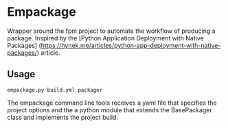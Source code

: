 # Empackage

Wrapper around the fpm project to automate the workflow of producing a package.
Inspired by the [Python Application Deployment with Native Packages]
(https://hynek.me/articles/python-app-deployment-with-native-packages/) article.

## Usage

```
empackage.py build.yml packager
```
The empackage command line tools receives a yaml file that specifies the
project options and the a python module that extends the BasePackager class
and implements the project build.
